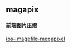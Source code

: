 ## magapix

#### 前端图片压缩
[ios-imagefile-megapixel](https://github.com/stomita/ios-imagefile-megapixel)